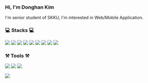 ### Hi, I'm Donghan Kim
I'm senior student of SKKU, I'm interested in Web/Mobile Application.
<br>

### 💻 Stacks 💻

<img src="https://img.shields.io/badge/C-A8B9CC?style=flat-square&logo=C&logoColor=FFFFFF"/> <img src="https://img.shields.io/badge/Python-3776AB?style=flat-square&logo=Python&logoColor=FFFFFF"/> <img src="https://img.shields.io/badge/JavaScript-F7DF1E?style=flat-square&logo=JavaScript&logoColor=000000"/> <img src="https://img.shields.io/badge/TypeScript-3178C6?style=flat-square&logo=TypeScript&logoColor=FFFFFF"/> <img src="https://img.shields.io/badge/React-61DAFB?style=flat-square&logo=React&logoColor=FFFFFF"/> <img src="https://img.shields.io/badge/Flutter-02569B?style=flat-square&logo=Flutter&logoColor=FFFFFF"/> <img src="https://img.shields.io/badge/Kotlin-7F52FF?style=flat-square&logo=Kotlin&logoColor=FFFFFF"/> <img src="https://img.shields.io/badge/Android-3DDC84?style=flat-square&logo=Android&logoColor=FFFFFF"/> <img src="https://img.shields.io/badge/Swift-F05138?style=flat-square&logo=Swift&logoColor=FFFFFF"/>

### ⚒️ Tools ⚒️

<img src="https://img.shields.io/badge/VisualStudioCode-007ACC?style=flat-square&logo=Visual Studio Code&logoColor=FFFFFF"/> <img src="https://img.shields.io/badge/AndroidStudio-3DDC84?style=flat-square&logo=Android Studio&logoColor=FFFFFF"/> <img src="https://img.shields.io/badge/Vim-019733?style=flat-square&logo=Vim&logoColor=FFFFFF"/>

<img src="https://github-readme-stats.vercel.app/api/top-langs/?username=pendant-k&layout=compact"><br><br>

<!--
**pendant-k/pendant-k** is a ✨ _special_ ✨ repository because its `README.md` (this file) appears on your GitHub profile.

Here are some ideas to get you started:

- 🔭 I’m currently working on ...
- 🌱 I’m currently learning ...
- 👯 I’m looking to collaborate on ...
- 🤔 I’m looking for help with ...
- 💬 Ask me about ...
- 📫 How to reach me: ...
- 😄 Pronouns: ...
- ⚡ Fun fact: ...
-->

